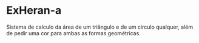 # ExHeran-a
Sistema de calculo da área de um triângulo e de um circulo qualquer, além de pedir uma cor para ambas as formas geométricas.
